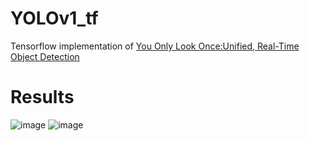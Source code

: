 # YOLOv1_tf
Tensorflow implementation of [You Only Look Once:Unified, Real-Time Object Detection](https://arxiv.org/pdf/1506.02640.pdf) 
# Results
![image](https://github.com/Nielsyang/YOLOv1_tensorflow/tree/master/some_tests/108.jpg)
![image](https://github.com/Nielsyang/YOLOv1_tensorflow/tree/master/some_tests/109.jpg)
